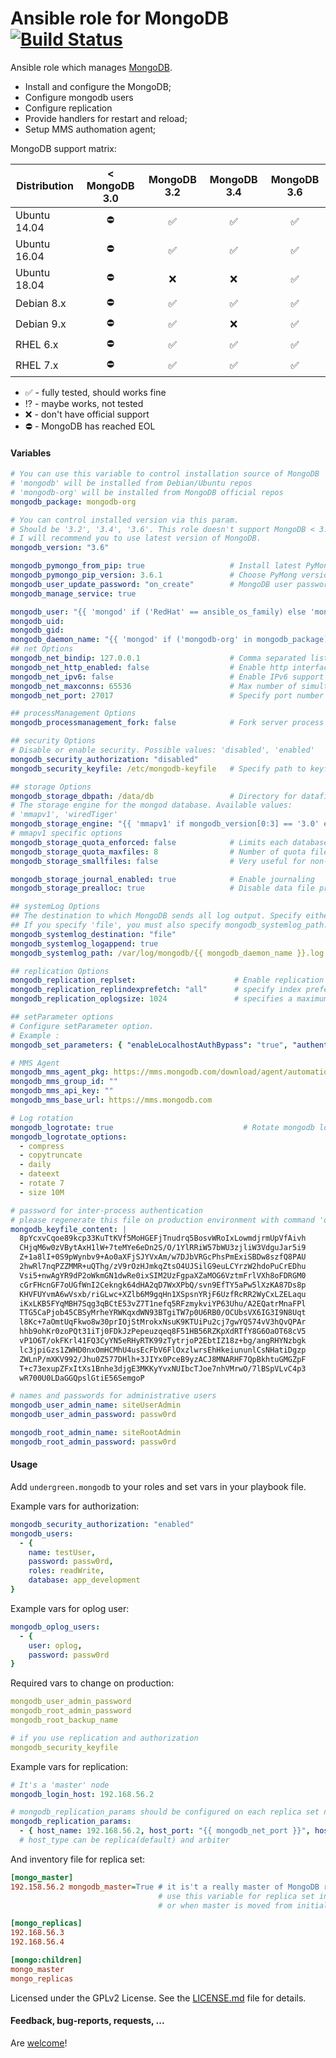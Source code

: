Ansible role for MongoDB [![Build Status](https://travis-ci.org/UnderGreen/ansible-role-mongodb.svg?branch=master)](https://travis-ci.org/UnderGreen/ansible-role-mongodb)
============
Ansible role which manages [MongoDB](http://www.mongodb.org/).

* Install and configure the MongoDB;
* Configure mongodb users
* Configure replication
* Provide handlers for restart and reload;
* Setup MMS authomation agent;

MongoDB support matrix:

| Distribution | < MongoDB 3.0 | MongoDB 3.2 | MongoDB 3.4 | MongoDB 3.6 |
| ------------ |:-------------:|:-----------:|:-----------:|:-----------:|
| Ubuntu 14.04 | :no_entry: | :white_check_mark:| :white_check_mark:| :white_check_mark:|
| Ubuntu 16.04 | :no_entry: | :white_check_mark:| :white_check_mark:| :white_check_mark:|
| Ubuntu 18.04 | :no_entry: | :x:| :x:| :white_check_mark:|
| Debian 8.x | :no_entry: | :white_check_mark:| :white_check_mark:| :white_check_mark:|
| Debian 9.x | :no_entry: | :white_check_mark:| :x:| :white_check_mark:|
| RHEL 6.x | :no_entry: | :white_check_mark: | :white_check_mark: | :white_check_mark:|
| RHEL 7.x | :no_entry: | :white_check_mark: | :white_check_mark: | :white_check_mark:|

- :white_check_mark: - fully tested, should works fine
- :interrobang: - maybe works, not tested
- :x: - don't have official support
- :no_entry: - MongoDB has reached EOL

#### Variables

```yaml
# You can use this variable to control installation source of MongoDB
# 'mongodb' will be installed from Debian/Ubuntu repos
# 'mongodb-org' will be installed from MongoDB official repos
mongodb_package: mongodb-org

# You can control installed version via this param.
# Should be '3.2', '3.4', '3.6'. This role doesn't support MongoDB < 3.2.
# I will recommend you to use latest version of MongoDB.
mongodb_version: "3.6"

mongodb_pymongo_from_pip: true                   # Install latest PyMongo via PIP or package manager
mongodb_pymongo_pip_version: 3.6.1               # Choose PyMong version to install from pip. If not set use latest
mongodb_user_update_password: "on_create"        # MongoDB user password update default policy
mongodb_manage_service: true

mongodb_user: "{{ 'mongod' if ('RedHat' == ansible_os_family) else 'mongodb' }}"
mongodb_uid:
mongodb_gid:
mongodb_daemon_name: "{{ 'mongod' if ('mongodb-org' in mongodb_package) else 'mongodb' }}"
## net Options
mongodb_net_bindip: 127.0.0.1                    # Comma separated list of ip addresses to listen on
mongodb_net_http_enabled: false                  # Enable http interface
mongodb_net_ipv6: false                          # Enable IPv6 support (disabled by default)
mongodb_net_maxconns: 65536                      # Max number of simultaneous connections
mongodb_net_port: 27017                          # Specify port number

## processManagement Options
mongodb_processmanagement_fork: false            # Fork server process

## security Options
# Disable or enable security. Possible values: 'disabled', 'enabled'
mongodb_security_authorization: "disabled"
mongodb_security_keyfile: /etc/mongodb-keyfile   # Specify path to keyfile with password for inter-process authentication

## storage Options
mongodb_storage_dbpath: /data/db                 # Directory for datafiles
# The storage engine for the mongod database. Available values:
# 'mmapv1', 'wiredTiger'
mongodb_storage_engine: "{{ 'mmapv1' if mongodb_version[0:3] == '3.0' else 'wiredTiger' }}"
# mmapv1 specific options
mongodb_storage_quota_enforced: false            # Limits each database to a certain number of files
mongodb_storage_quota_maxfiles: 8                # Number of quota files per DB
mongodb_storage_smallfiles: false                # Very useful for non-data nodes

mongodb_storage_journal_enabled: true            # Enable journaling
mongodb_storage_prealloc: true                   # Disable data file preallocation

## systemLog Options
## The destination to which MongoDB sends all log output. Specify either 'file' or 'syslog'.
## If you specify 'file', you must also specify mongodb_systemlog_path.
mongodb_systemlog_destination: "file"
mongodb_systemlog_logappend: true                                        # Append to logpath instead of over-writing
mongodb_systemlog_path: /var/log/mongodb/{{ mongodb_daemon_name }}.log   # Log file to send write to instead of stdout

## replication Options
mongodb_replication_replset:                      # Enable replication <setname>[/<optionalseedhostlist>]
mongodb_replication_replindexprefetch: "all"      # specify index prefetching behavior (if secondary) [none|_id_only|all]
mongodb_replication_oplogsize: 1024               # specifies a maximum size in megabytes for the replication operation log

## setParameter options
# Configure setParameter option.
# Example :
mongodb_set_parameters: { "enableLocalhostAuthBypass": "true", "authenticationMechanisms": "SCRAM-SHA-1,MONGODB-CR" }

# MMS Agent
mongodb_mms_agent_pkg: https://mms.mongodb.com/download/agent/automation/mongodb-mms-automation-agent-manager_1.4.2.783-1_amd64.deb
mongodb_mms_group_id: ""
mongodb_mms_api_key: ""
mongodb_mms_base_url: https://mms.mongodb.com

# Log rotation
mongodb_logrotate: true                             # Rotate mongodb logs.
mongodb_logrotate_options:
  - compress
  - copytruncate
  - daily
  - dateext
  - rotate 7
  - size 10M

# password for inter-process authentication
# please regenerate this file on production environment with command 'openssl rand -base64 741'
mongodb_keyfile_content: |
  8pYcxvCqoe89kcp33KuTtKVf5MoHGEFjTnudrq5BosvWRoIxLowmdjrmUpVfAivh
  CHjqM6w0zVBytAxH1lW+7teMYe6eDn2S/O/1YlRRiW57bWU3zjliW3VdguJar5i9
  Z+1a8lI+0S9pWynbv9+Ao0aXFjSJYVxAm/w7DJbVRGcPhsPmExiSBDw8szfQ8PAU
  2hwRl7nqPZZMMR+uQThg/zV9rOzHJmkqZtsO4UJSilG9euLCYrzW2hdoPuCrEDhu
  Vsi5+nwAgYR9dP2oWkmGN1dwRe0ixSIM2UzFgpaXZaMOG6VztmFrlVXh8oFDRGM0
  cGrFHcnGF7oUGfWnI2Cekngk64dHA2qD7WxXPbQ/svn9EfTY5aPw5lXzKA87Ds8p
  KHVFUYvmA6wVsxb/riGLwc+XZlb6M9gqHn1XSpsnYRjF6UzfRcRR2WyCxLZELaqu
  iKxLKB5FYqMBH7Sqg3qBCtE53vZ7T1nefq5RFzmykviYP63Uhu/A2EQatrMnaFPl
  TTG5CaPjob45CBSyMrheYRWKqxdWN93BTgiTW7p0U6RB0/OCUbsVX6IG3I9N8Uqt
  l8Kc+7aOmtUqFkwo8w30prIOjStMrokxNsuK9KTUiPu2cj7gwYQ574vV3hQvQPAr
  hhb9ohKr0zoPQt31iTj0FDkJzPepeuzqeq8F51HB56RZKpXdRTfY8G6OaOT68cV5
  vP1O6T/okFKrl41FQ3CyYN5eRHyRTK99zTytrjoP2EbtIZ18z+bg/angRHYNzbgk
  lc3jpiGzs1ZWHD0nxOmHCMhU4usEcFbV6FlOxzlwrsEhHkeiununlCsNHatiDgzp
  ZWLnP/mXKV992/Jhu0Z577DHlh+3JIYx0PceB9yzACJ8MNARHF7QpBkhtuGMGZpF
  T+c73exupZFxItXs1Bnhe3djgE3MKKyYvxNUIbcTJoe7nhVMrwO/7lBSpVLvC4p3
  wR700U0LDaGGQpslGtiE56SemgoP

# names and passwords for administrative users
mongodb_user_admin_name: siteUserAdmin
mongodb_user_admin_password: passw0rd

mongodb_root_admin_name: siteRootAdmin
mongodb_root_admin_password: passw0rd
```

#### Usage

Add `undergreen.mongodb` to your roles and set vars in your playbook file.

Example vars for authorization:
```yaml
mongodb_security_authorization: "enabled"
mongodb_users:
  - {
    name: testUser,
    password: passw0rd,
    roles: readWrite,
    database: app_development
}
```
Example vars for oplog user:
```yaml
mongodb_oplog_users:
  - {
    user: oplog,
    password: passw0rd
}
```
Required vars to change on production:
```yaml
mongodb_user_admin_password
mongodb_root_admin_password
mongodb_root_backup_name

# if you use replication and authorization
mongodb_security_keyfile
```
Example vars for replication:
```yaml
# It's a 'master' node
mongodb_login_host: 192.168.56.2

# mongodb_replication_params should be configured on each replica set node
mongodb_replication_params:
  - { host_name: 192.168.56.2, host_port: "{{ mongodb_net_port }}", host_type: replica }
  # host_type can be replica(default) and arbiter
```
And inventory file for replica set:
```ini
[mongo_master]
192.158.56.2 mongodb_master=True # it is't a really master of MongoDB replica set,
                                 # use this variable for replica set init only
								 # or when master is moved from initial master node

[mongo_replicas]
192.168.56.3
192.168.56.4

[mongo:children]
mongo_master
mongo_replicas
```

Licensed under the GPLv2 License. See the [LICENSE.md](LICENSE.md) file for details.

#### Feedback, bug-reports, requests, ...

Are [welcome](https://github.com/UnderGreen/ansible-role-mongodb/issues)!
